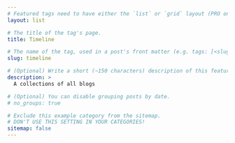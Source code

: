 ```yaml
---
# Featured tags need to have either the `list` or `grid` layout (PRO only).
layout: list

# The title of the tag's page.
title: Timeline

# The name of the tag, used in a post's front matter (e.g. tags: [<slug>]).
slug: timeline

# (Optional) Write a short (~150 characters) description of this featured tag.
description: >
  A collections of all blogs

# (Optional) You can disable grouping posts by date.
# no_groups: true

# Exclude this example category from the sitemap.
# DON'T USE THIS SETTING IN YOUR CATEGORIES!
sitemap: false
---
```

